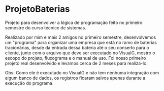 # ProjetoBaterias
 Projeto para desenvolver a lógica de programação feito no primeiro semestre do curso técnico de sistemas.

 Realizado por mim e mais 2 amigos no primeiro semestre, desenvolvemos um "programa" para organizar uma empresa que está no ramo de baterias tracionárias, desde da entrada dessa bateria até o seu conserto para o cliente, junto com o arquivo que deve ser executado no VisualG, mostro o escopo do projeto, fluxograma e o manual de uso. Foi nosso primeiro projeto real desenvolvido e levamos cerca de 2 meses para realiza-lo.

Obs: Como ele é executado no VisualG e não tem nenhuma integração com algum banco de dados, os registros ficaram salvos apenas durante a execução do programa.